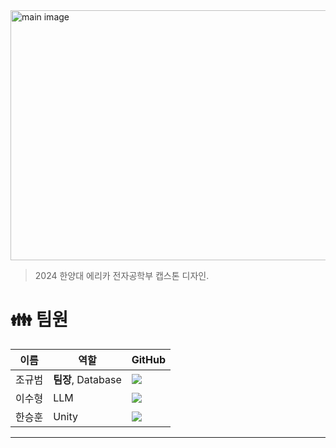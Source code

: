<img width="760" height="400" alt="main image" src="https://github.com/user-attachments/assets/d45360f9-bf2f-4691-9658-2e0732aa2a14">

> 2024 한양대 에리카 전자공학부 캡스톤 디자인.
>
# 👪 팀원
|이름|역할|GitHub|
|------|---|---|
|조규범|**팀장**, Database| <a href="https://github.com/gubam"><img src="https://img.shields.io/badge/GitHub-000000?style=flat-square&logo=github&logoColor=white"/></a> |
|이수형|LLM| <a href="https://github.com/leesuhyeong01"><img src="https://img.shields.io/badge/GitHub-000000?style=flat-square&logo=github&logoColor=white"/></a> |
|한승훈|Unity| <a href="https://github.com/RickyHan25"><img src="https://img.shields.io/badge/GitHub-000000?style=flat-square&logo=github&logoColor=white"/></a> |

***
